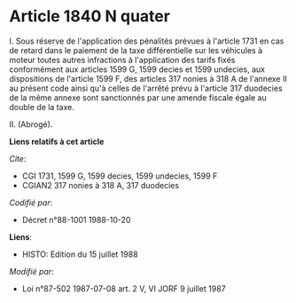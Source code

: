 # Article 1840 N quater

I. Sous réserve de l'application des pénalités prévues à l'article 1731 en cas de retard dans le paiement de la taxe
différentielle sur les véhicules à moteur toutes autres infractions à l'application des tarifs fixés conformément aux
articles 1599 G, 1599 decies et 1599 undecies, aux dispositions de l'article 1599 F, des articles 317 nonies à 318 A de
l'annexe II au présent code ainsi qu'à celles de l'arrêté prévu à l'article 317 duodecies de la même annexe sont sanctionnés
par une amende fiscale égale au double de la taxe.

II. (Abrogé).

**Liens relatifs à cet article**

_Cite_:

  - CGI 1731, 1599 G, 1599 decies, 1599 undecies, 1599 F
  - CGIAN2 317 nonies à 318 A, 317 duodecies

_Codifié par_:

  - Décret n°88-1001 1988-10-20

**Liens**:

  - HISTO: Edition du 15 juillet 1988

_Modifié par_:

  - Loi n°87-502 1987-07-08 art. 2 V, VI JORF 9 juillet 1987
